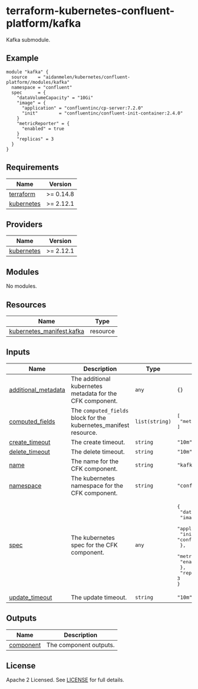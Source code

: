 # terraform-kubernetes-confluent-platform/kafka

Kafka submodule.

## Example

```hcl
module "kafka" {
  source    = "aidanmelen/kubernetes/confluent-platform//modules/kafka"
  namespace = "confluent"
  spec      = {
    "dataVolumeCapacity" = "10Gi"
    "image" = {
      "application" = "confluentinc/cp-server:7.2.0"
      "init"        = "confluentinc/confluent-init-container:2.4.0"
    }
    "metricReporter" = {
      "enabled" = true
    }
    "replicas" = 3
  }
}
```

<!-- BEGINNING OF PRE-COMMIT-TERRAFORM DOCS HOOK -->
## Requirements

| Name | Version |
|------|---------|
| <a name="requirement_terraform"></a> [terraform](#requirement\_terraform) | >= 0.14.8 |
| <a name="requirement_kubernetes"></a> [kubernetes](#requirement\_kubernetes) | >= 2.12.1 |

## Providers

| Name | Version |
|------|---------|
| <a name="provider_kubernetes"></a> [kubernetes](#provider\_kubernetes) | >= 2.12.1 |

## Modules

No modules.

## Resources

| Name | Type |
|------|------|
| [kubernetes_manifest.kafka](https://registry.terraform.io/providers/hashicorp/kubernetes/latest/docs/resources/manifest) | resource |

## Inputs

| Name | Description | Type | Default | Required |
|------|-------------|------|---------|:--------:|
| <a name="input_additional_metadata"></a> [additional\_metadata](#input\_additional\_metadata) | The additional kubernetes metadata for the CFK component. | `any` | `{}` | no |
| <a name="input_computed_fields"></a> [computed\_fields](#input\_computed\_fields) | The `computed_fields` block for the kubernetes\_manifest resource. | `list(string)` | <pre>[<br>  "metadata.finalizers"<br>]</pre> | no |
| <a name="input_create_timeout"></a> [create\_timeout](#input\_create\_timeout) | The create timeout. | `string` | `"10m"` | no |
| <a name="input_delete_timeout"></a> [delete\_timeout](#input\_delete\_timeout) | The delete timeout. | `string` | `"10m"` | no |
| <a name="input_name"></a> [name](#input\_name) | The name for the CFK component. | `string` | `"kafka"` | no |
| <a name="input_namespace"></a> [namespace](#input\_namespace) | The kubernetes namespace for the CFK component. | `string` | `"confluent"` | no |
| <a name="input_spec"></a> [spec](#input\_spec) | The kubernetes spec for the CFK component. | `any` | <pre>{<br>  "dataVolumeCapacity": "10Gi",<br>  "image": {<br>    "application": "confluentinc/cp-server:7.2.0",<br>    "init": "confluentinc/confluent-init-container:2.4.0"<br>  },<br>  "metricReporter": {<br>    "enabled": true<br>  },<br>  "replicas": 3<br>}</pre> | no |
| <a name="input_update_timeout"></a> [update\_timeout](#input\_update\_timeout) | The update timeout. | `string` | `"10m"` | no |

## Outputs

| Name | Description |
|------|-------------|
| <a name="output_component"></a> [component](#output\_component) | The component outputs. |
<!-- END OF PRE-COMMIT-TERRAFORM DOCS HOOK -->

## License

Apache 2 Licensed. See [LICENSE](./LICENSE) for full details.
